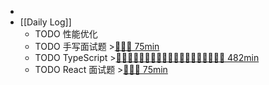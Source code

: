 -
- [[Daily Log]]
	- TODO 性能优化
	- TODO 手写面试题 >[🍅🍅🍅 75min](#agenda-pomo://?t=f-1696523073692-1500%2Cf-1696525783613-1500%2Cf-1696528115867-1500)
	- TODO TypeScript >[🍅🍅🍅🍅🍅🍅🍅🍅🍅🍅🍅🍅🍅🍅🍅🍅🍅🍅🍅 482min](#agenda-pomo://?t=f-1695308311115-1500%2Cf-1695349099714-1500%2Cf-1695375858482-1500%2Cf-1695436687117-1500%2Cf-1695439181707-1500%2Cf-1695440766587-1500%2Cf-1695609414468-1500%2Cf-1695611363614-1500%2Cf-1695617211394-1500%2Cf-1695738062666-1500%2Cf-1695739908407-1500%2Cf-1695800100290-1500%2Cf-1695806728733-1500%2Cf-1695896293791-1500%2Cf-1695915823289-1500%2Cf-1696310108797-1500%2Cf-1696314458898-1500%2Cf-1696348867602-1500%2Cf-1696515130779-1500%2Cp-1696516837319-390)
	- TODO React 面试题 >[🍅🍅🍅 75min](#agenda-pomo://?t=f-1696574707622-1500%2Cf-1696577374342-1500%2Cf-1696581527003-1500)